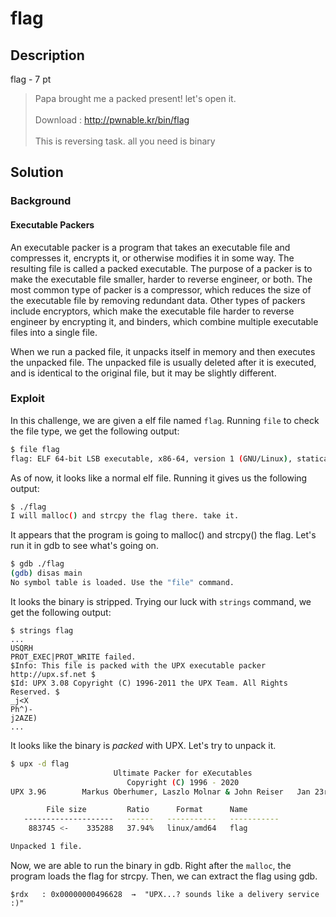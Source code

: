 # flag

## Description

flag - 7 pt

> Papa brought me a packed present! let's open it. <br> <br>
> Download : http://pwnable.kr/bin/flag <br> <br>
> This is reversing task. all you need is binary


## Solution

### Background

#### Executable Packers

An executable packer is a program that takes an executable file and compresses it, encrypts it, or otherwise modifies it in some way. The resulting file is called a packed executable. The purpose of a packer is to make the executable file smaller, harder to reverse engineer, or both. The most common type of packer is a compressor, which reduces the size of the executable file by removing redundant data. Other types of packers include encryptors, which make the executable file harder to reverse engineer by encrypting it, and binders, which combine multiple executable files into a single file.

When we run a packed file, it unpacks itself in memory and then executes the unpacked file. The unpacked file is usually deleted after it is executed, and is identical to the original file, but it may be slightly different.


### Exploit

In this challenge, we are given a elf file named ```flag```. Running ```file``` to check the file type, we get the following output:

```bash
$ file flag
flag: ELF 64-bit LSB executable, x86-64, version 1 (GNU/Linux), statically linked, no section header
```

As of now, it looks like a normal elf file. Running it gives us the following output:

```bash
$ ./flag
I will malloc() and strcpy the flag there. take it.
```

It appears that the program is going to malloc() and strcpy() the flag. Let's run it in gdb to see what's going on.

```bash
$ gdb ./flag
(gdb) disas main
No symbol table is loaded. Use the "file" command.
```

It looks the binary is stripped. Trying our luck with ```strings``` command, we get the following output:

```
$ strings flag
...
USQRH
PROT_EXEC|PROT_WRITE failed.
$Info: This file is packed with the UPX executable packer http://upx.sf.net $
$Id: UPX 3.08 Copyright (C) 1996-2011 the UPX Team. All Rights Reserved. $
_j<X
Ph^)-
j2AZE)
...
```

It looks like the binary is *packed* with UPX. Let's try to unpack it.

```bash
$ upx -d flag
                       Ultimate Packer for eXecutables
                          Copyright (C) 1996 - 2020
UPX 3.96        Markus Oberhumer, Laszlo Molnar & John Reiser   Jan 23rd 2020

        File size         Ratio      Format      Name
   --------------------   ------   -----------   -----------
    883745 <-    335288   37.94%   linux/amd64   flag

Unpacked 1 file.
```

Now, we are able to run the binary in gdb. Right after the ```malloc```, the program loads the flag for strcpy. Then, we can extract the flag using gdb.

```
$rdx   : 0x00000000496628  →  "UPX...? sounds like a delivery service :)"
```
